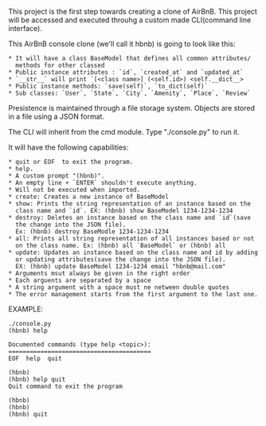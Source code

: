 This project is the first step towards creating a clone of AirBnB. This project
will be accessed and executed throuhg a custom made CLI(command line interface).

This AirBnB console clone (we'll call it hbnb) is going to look like this:

	* It will have a class BaseModel that defines all common attributes/
	  methods for other classed
	* Public instance attributes : `id`, `created_at` and `updated_at`
	* `__str__` will print `[<class name>] (<self.id>) <self.__dict__>
	* Public instance methods: `save(self)`, `to_dict(self)`
	* Sub classes: `User`, `State`, `City`, `Amenity`, `Place`, `Review`

Presistence is maintained through a file storage system. Objects are stored in
a file using a JSON format.

The CLI will inherit from the cmd module. Type "./console.py" to run it.

It will have the following capabilities:

	* quit or EOF  to exit the program.
	* help.
	* A custom prompt "(hbnb)".
	* An empty line + `ENTER` shouldn't execute anything.
	* Will not be executed when imported.
	* create: Creates a new instance of BaseModel
	* show: Prints the string representation of an instance based on the
	  class name and `id`. EX: (hbnb) show BaseModel 1234-1234-1234
	* destroy: Deletes an instance based on the class name and `id`(save
	  the change into the JSON file).
	  Ex: (hbnb) destroy BaseModle 1234-1234-1234
	* all: Prints all string representation of all instances based or not
	  on the class name. Ex: (hbnb) all `BaseModel` or (hbnb) all
	* update: Updates an instance based on the class name and id by adding
	  or updating attributes(save the change into the JSON file).
	  EX: (hbnb) update BaseModel 1234-1234 email "hbnb@mail.com"
	* Arguments msut always be given in the right order
	* Each arguents are separated by a space
	* A string argument with a space must ne netween double quotes
	* The error management starts from the first argument to the last one.

EXAMPLE:

	./console.py
	(hbnb) help

	Documented commands (type help <topic>):
	========================================
	EOF  help  quit

	(hbnb) 
	(hbnb) help quit
	Quit command to exit the program

	(hbnb) 
	(hbnb) 
	(hbnb) quit

